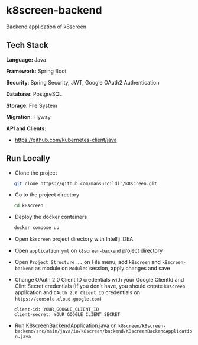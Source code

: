 # k8screen-backend

Backend application of k8screen

## Tech Stack

**Language:** Java

**Framework:** Spring Boot

**Security**: Spring Security, JWT, Google OAuth2 Authentication

**Database**: PostgreSQL

**Storage**: File System

**Migration**: Flyway

**API and Clients:**
- https://github.com/kubernetes-client/java

## Run Locally

- Clone the project

```bash
   git clone https://github.com/mansurcildir/k8screen.git
```

- Go to the project directory

```bash
   cd k8screen
```

- Deploy the docker containers

```bash
   docker compose up
```

- Open ``k8screen`` project directory with Intellij IDEA

- Open ``application.yml`` on ``k8screen-backend`` project directory

- Open ``Project Structure...`` on File menu, add  ``k8screen`` and ``k8screen-backend`` as module on  ``Modules`` session, apply changes and save

- Change OAuth 2.0 Client ID credentials with your Google ClientId and Clint Secret credentials (If you don't have, you should create ``k8screen`` application and ``OAuth 2.0 Client ID`` credentials on ``https://console.cloud.google.com``)
```
   client-id: YOUR_GOOGLE_CLIENT_ID
   client-secret: YOUR_GOOGLE_CLIENT_SECRET
```

- Run K8screenBackendApplication.java on ``k8screen/k8screen-backend/src/main/java/io/k8screen/backend/K8screenBackendApplication.java``
